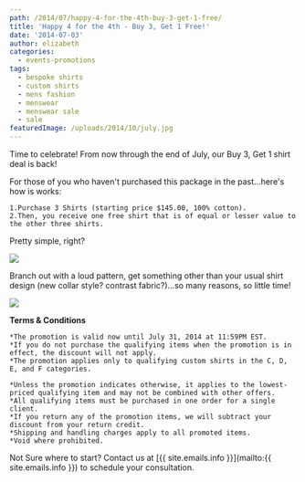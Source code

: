 ```yaml
---
path: /2014/07/happy-4-for-the-4th-buy-3-get-1-free/
title: 'Happy 4 for the 4th - Buy 3, Get 1 Free!'
date: '2014-07-03'
author: elizabeth
categories:
  - events-promotions
tags:
  - bespoke shirts
  - custom shirts
  - mens fashion
  - menswear
  - menswear sale
  - sale
featuredImage: /uploads/2014/10/july.jpg
---
```

Time to celebrate! From now through the end of July, our Buy 3, Get 1 shirt deal is back!

For those of you who haven't purchased this package in the past...here's how is works:

	1.Purchase 3 Shirts (starting price $145.00, 100% cotton). 
	2.Then, you receive one free shirt that is of equal or lesser value to the other three shirts.

Pretty simple, right?

[![](http://1.bp.blogspot.com/-HtruhhmHQdU/U7HATI23EtI/AAAAAAAAAio/tp1yzaAg3FQ/s1600/2012-Fall-shoot-9tailors-195.jpg)](http://1.bp.blogspot.com/-HtruhhmHQdU/U7HATI23EtI/AAAAAAAAAio/tp1yzaAg3FQ/s1600/2012-Fall-shoot-9tailors-195.jpg)

Branch out with a loud pattern, get something other than your usual shirt design (new collar style? contrast fabric?)...so many reasons, so little time!

[![](http://1.bp.blogspot.com/-KLbXw5B0GL4/U7HA_VDoZgI/AAAAAAAAAiw/Vs274hleQQ4/s1600/9TailorsFallShoot-371.jpg)](http://1.bp.blogspot.com/-KLbXw5B0GL4/U7HA_VDoZgI/AAAAAAAAAiw/Vs274hleQQ4/s1600/9TailorsFallShoot-371.jpg)

**Terms & Conditions**

	*The promotion is valid now until July 31, 2014 at 11:59PM EST.
	*If you do not purchase the qualifying items when the promotion is in effect, the discount will not apply.
	*The promotion applies only to qualifying custom shirts in the C, D, E, and F categories.

	*Unless the promotion indicates otherwise, it applies to the lowest-priced qualifying item and may not be combined with other offers.
	*All qualifying items must be purchased in one order for a single client.
	*If you return any of the promotion items, we will subtract your discount from your return credit.
	*Shipping and handling charges apply to all promoted items.
	*Void where prohibited.

Not Sure where to start? Contact us at [{{ site.emails.info }}](mailto:{{ site.emails.info }}) to schedule your consultation.